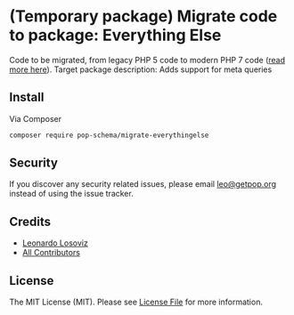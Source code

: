 # (Temporary package) Migrate code to package: Everything Else

Code to be migrated, from legacy PHP 5 code to modern PHP 7 code ([read more here](https://github.com/leoloso/PoP#codebase-migration)). Target package description:  Adds support for meta queries

## Install

Via Composer

``` bash
composer require pop-schema/migrate-everythingelse
```

## Security

If you discover any security related issues, please email leo@getpop.org instead of using the issue tracker.

## Credits

- [Leonardo Losoviz][link-author]
- [All Contributors][link-contributors]

## License

The MIT License (MIT). Please see [License File](LICENSE.md) for more information.

[ico-version]: https://img.shields.io/packagist/v/pop-schema/everythingelse.svg?style=flat-square
[ico-license]: https://img.shields.io/badge/license-MIT-brightgreen.svg?style=flat-square
[ico-travis]: https://img.shields.io/travis/pop-schema/everythingelse/master.svg?style=flat-square
[ico-scrutinizer]: https://img.shields.io/scrutinizer/coverage/g/pop-schema/everythingelse.svg?style=flat-square
[ico-code-quality]: https://img.shields.io/scrutinizer/g/pop-schema/everythingelse.svg?style=flat-square
[ico-downloads]: https://img.shields.io/packagist/dt/pop-schema/everythingelse.svg?style=flat-square

[link-packagist]: https://packagist.org/packages/pop-schema/everythingelse
[link-travis]: https://travis-ci.org/pop-schema/everythingelse
[link-scrutinizer]: https://scrutinizer-ci.com/g/pop-schema/everythingelse/code-structure
[link-code-quality]: https://scrutinizer-ci.com/g/pop-schema/everythingelse
[link-downloads]: https://packagist.org/packages/pop-schema/everythingelse
[link-author]: https://github.com/leoloso
[link-contributors]: ../../../../../../contributors
